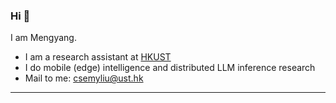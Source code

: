 ### Hi 👋

I am Mengyang.

- I am a research assistant at [HKUST](https://hkust.edu.hk/)
- I do mobile (edge) intelligence and distributed LLM inference research
- Mail to me: csemyliu@ust.hk

---
